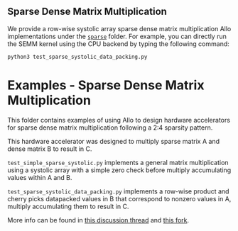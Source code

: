 <!--- Copyright Allo authors. All Rights Reserved. -->
<!--- SPDX-License-Identifier: Apache-2.0  -->
## Sparse Dense Matrix Multiplication

We provide a row-wise systolic array sparse dense matrix multiplication Allo implementations under the [`sparse`](sparse/) folder. For example, you can directly run the SEMM kernel using the CPU backend by typing the following command:
```bash
python3 test_sparse_systolic_data_packing.py
```

# Examples - Sparse Dense Matrix Multiplication

This folder contains examples of using Allo to design hardware accelerators for sparse dense matrix multiplication following a 2:4 sparsity pattern.

This hardware accelerator was designed to multiply sparse matrix A and dense matrix B to result in C.

`test_simple_sparse_systolic.py` implements a general matrix multiplication using a systolic array with a simple zero check before multiply accumulating values within A and B.

`test_sparse_systolic_data_packing.py` implements a row-wise product and cherry picks datapacked values in B that correspond to nonzero values in A, multiply accumulating them to result in C.

More info can be found in [this discussion thread](https://github.com/cornell-zhang/allo/discussions/289) and [this fork](https://github.com/CynyuS/allo-sparse).